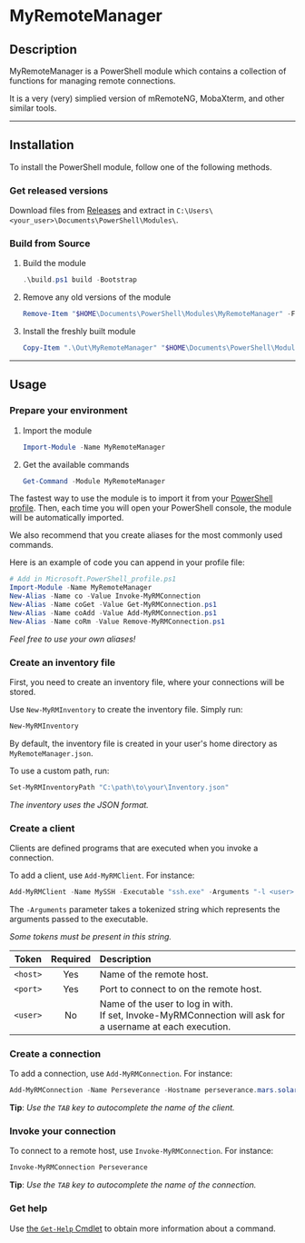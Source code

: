 # MyRemoteManager

## Description

MyRemoteManager is a PowerShell module which contains a collection of functions for managing remote connections.

It is a very (very) simplied version of mRemoteNG, MobaXterm, and other similar tools.

---

## Installation

To install the PowerShell module, follow one of the following methods.

### Get released versions

Download files from [Releases](https://github.com/VouDoo/MyRemoteManager/releases) and extract in `C:\Users\<your_user>\Documents\PowerShell\Modules\`.

### Build from Source

1. Build the module

    ```powershell
    .\build.ps1 build -Bootstrap
    ```

2. Remove any old versions of the module

    ```powershell
    Remove-Item "$HOME\Documents\PowerShell\Modules\MyRemoteManager" -Force
    ```

3. Install the freshly built module

    ```powershell
    Copy-Item ".\Out\MyRemoteManager" "$HOME\Documents\PowerShell\Modules\" -Recurse
    ```

---

## Usage

### Prepare your environment

1. Import the module

    ```powershell
    Import-Module -Name MyRemoteManager
    ```

2. Get the available commands

    ```powershell
    Get-Command -Module MyRemoteManager
    ```

The fastest way to use the module is to import it from your [PowerShell profile](https://docs.microsoft.com/en-us/powershell/module/microsoft.powershell.core/about/about_profiles?view=powershell-7.1). Then, each time you will open your PowerShell console, the module will be automatically imported.

We also recommend that you create aliases for the most commonly used commands.

Here is an example of code you can append in your profile file:

```powershell
# Add in Microsoft.PowerShell_profile.ps1
Import-Module -Name MyRemoteManager
New-Alias -Name co -Value Invoke-MyRMConnection
New-Alias -Name coGet -Value Get-MyRMConnection.ps1
New-Alias -Name coAdd -Value Add-MyRMConnection.ps1
New-Alias -Name coRm -Value Remove-MyRMConnection.ps1
```

_Feel free to use your own aliases!_

### Create an inventory file

First, you need to create an inventory file, where your connections will be stored.

Use `New-MyRMInventory` to create the inventory file. Simply run:

```powershell
New-MyRMInventory
```

By default, the inventory file is created in your user's home directory as `MyRemoteManager.json`.

To use a custom path, run:

```powershell
Set-MyRMInventoryPath "C:\path\to\your\Inventory.json"
```

_The inventory uses the JSON format._

### Create a client

Clients are defined programs that are executed when you invoke a connection.

To add a client, use `Add-MyRMClient`. For instance:

```powershell
Add-MyRMClient -Name MySSH -Executable "ssh.exe" -Arguments "-l <user> -p <port> <host>" -DefaultPort 22 -Description "My first SSH client"
```

The `-Arguments` parameter takes a tokenized string which represents the arguments passed to the executable.

_Some tokens must be present in this string._

| Token    | Required | Description |
|:--------:|:--------:| :---------- |
| `<host>` | Yes      | Name of the remote host. |
| `<port>` | Yes      | Port to connect to on the remote host. |
| `<user>` | No       | Name of the user to log in with.</br>If set, Invoke-MyRMConnection will ask for a username at each execution. |

### Create a connection

To add a connection, use `Add-MyRMConnection`. For instance:

```powershell
Add-MyRMConnection -Name Perseverance -Hostname perseverance.mars.solarsys -Client MySSH -Description "My connection to the Perseverance Rover"
```

**Tip**: _Use the `TAB` key to autocomplete the name of the client._

### Invoke your connection

To connect to a remote host, use `Invoke-MyRMConnection`. For instance:

```powershell
Invoke-MyRMConnection Perseverance
```

**Tip**: _Use the `TAB` key to autocomplete the name of the connection._

### Get help

Use [the `Get-Help` Cmdlet](https://docs.microsoft.com/en-us/powershell/module/microsoft.powershell.core/get-help?view=powershell-7.1) to obtain more information about a command.
